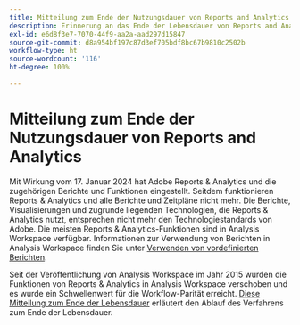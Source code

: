 ```yaml
---
title: Mitteilung zum Ende der Nutzungsdauer von Reports and Analytics
description: Erinnerung an das Ende der Lebensdauer von Reports and Analytics.
exl-id: e6d8f3e7-7070-44f9-aa2a-aad297d15847
source-git-commit: d8a954bf197c87d3ef705bdf8bc67b9810c2502b
workflow-type: ht
source-wordcount: '116'
ht-degree: 100%

---
```


# Mitteilung zum Ende der Nutzungsdauer von Reports and Analytics

Mit Wirkung vom 17. Januar 2024 hat Adobe Reports &amp; Analytics und die zugehörigen Berichte und Funktionen eingestellt. Seitdem funktionieren Reports &amp; Analytics und alle Berichte und Zeitpläne nicht mehr. Die Berichte, Visualisierungen und zugrunde liegenden Technologien, die Reports &amp; Analytics nutzt, entsprechen nicht mehr den Technologiestandards von Adobe. Die meisten Reports &amp; Analytics-Funktionen sind in Analysis Workspace verfügbar. Informationen zur Verwendung von Berichten in Analysis Workspace finden Sie unter [Verwenden von vordefinierten Berichten](https://experienceleague.adobe.com/docs/analytics/analyze/analysis-workspace/reports/use-reports.html?lang=de).

Seit der Veröffentlichung von Analysis Workspace im Jahr 2015 wurden die Funktionen von Reports &amp; Analytics in Analysis Workspace verschoben und es wurde ein Schwellenwert für die Workflow-Parität erreicht. [Diese Mitteilung zum Ende der Lebensdauer](https://new.express.adobe.com/webpage/WFCyq7w8kijmB?) erläutert den Ablauf des Verfahrens zum Ende der Lebensdauer.
